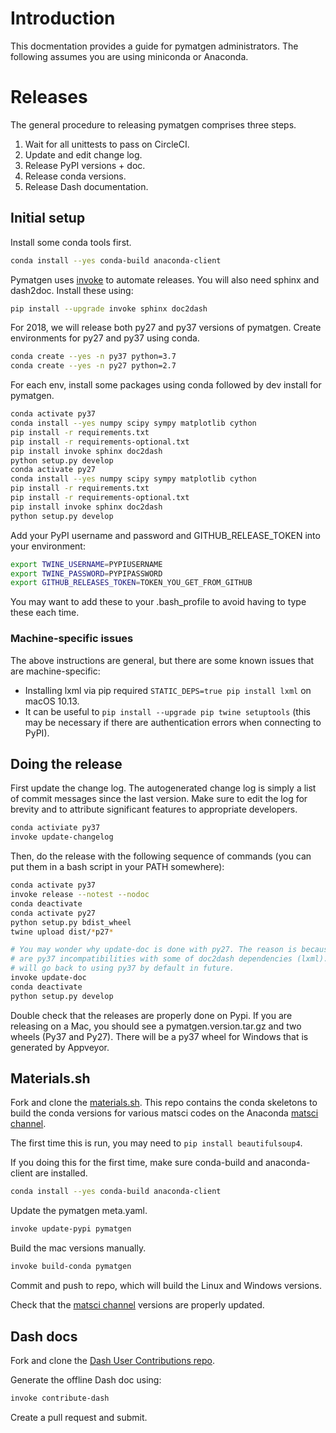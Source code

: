 # Introduction

This docmentation provides a guide for pymatgen administrators. The following 
assumes you are using miniconda or Anaconda.

# Releases

The general procedure to releasing pymatgen comprises three steps.

1. Wait for all unittests to pass on CircleCI.
2. Update and edit change log.
2. Release PyPI versions + doc.
3. Release conda versions.
4. Release Dash documentation.

## Initial setup

Install some conda tools first.

```bash
conda install --yes conda-build anaconda-client
```

Pymatgen uses [invoke](http://www.pyinvoke.org/) to automate releases. You will 
also need sphinx and dash2doc. Install these using:

```bash
pip install --upgrade invoke sphinx doc2dash
```

For 2018, we will release both py27 and py37 versions of pymatgen. Create 
environments for py27 and py37 using conda.

```bash
conda create --yes -n py37 python=3.7
conda create --yes -n py27 python=2.7
```

For each env, install some packages using conda followed by dev install for 
pymatgen.

```bash
conda activate py37
conda install --yes numpy scipy sympy matplotlib cython
pip install -r requirements.txt
pip install -r requirements-optional.txt
pip install invoke sphinx doc2dash
python setup.py develop
conda activate py27
conda install --yes numpy scipy sympy matplotlib cython
pip install -r requirements.txt
pip install -r requirements-optional.txt
pip install invoke sphinx doc2dash
python setup.py develop
```

Add your PyPI username and password and GITHUB_RELEASE_TOKEN into your 
environment:

```bash
export TWINE_USERNAME=PYPIUSERNAME
export TWINE_PASSWORD=PYPIPASSWORD
export GITHUB_RELEASES_TOKEN=TOKEN_YOU_GET_FROM_GITHUB
```

You may want to add these to your .bash_profile to avoid having to type these 
each time.

### Machine-specific issues

The above instructions are general, but there are some known issues that are 
machine-specific:

* Installing lxml via pip required `STATIC_DEPS=true pip install lxml` on 
  macOS 10.13.
* It can be useful to `pip install --upgrade pip twine setuptools` (this may 
  be necessary if there are authentication errors when connecting to PyPI).

## Doing the release

First update the change log. The autogenerated change log is simply a list of 
commit messages since the last version.  Make sure to edit the log for brevity
and to attribute significant features to appropriate developers.

```bash
conda activiate py37
invoke update-changelog
```

Then, do the release with the following sequence of commands (you can put them 
in a bash script in your PATH somewhere):


```bash
conda activate py37
invoke release --notest --nodoc
conda deactivate
conda activate py27
python setup.py bdist_wheel
twine upload dist/*p27*

# You may wonder why update-doc is done with py27. The reason is because there
# are py37 incompatibilities with some of doc2dash dependencies (lxml). We
# will go back to using py37 by default in future.
invoke update-doc
conda deactivate
python setup.py develop
```

Double check that the releases are properly done on Pypi. If you are releasing
on a Mac, you should see a pymatgen.version.tar.gz and two wheels (Py37 and 
Py27). There will be a py37 wheel for Windows that is generated by Appveyor.

## Materials.sh

Fork and clone the [materials.sh](https://github.com/materialsvirtuallab/materials.sh).
This repo contains the conda skeletons to build the conda versions for various
matsci codes on the Anaconda [matsci channel](https://anaconda.org/matsci).

The first time this is run, you may need to `pip install beautifulsoup4`.

If you doing this for the first time, make sure conda-build and anaconda-client
are installed.

```bash
conda install --yes conda-build anaconda-client
```

Update the pymatgen meta.yaml.

```bash
invoke update-pypi pymatgen
```

Build the mac versions manually.
```bash
invoke build-conda pymatgen
```

Commit and push to repo, which will build the Linux and Windows versions.

Check that the [matsci channel](https://anaconda.org/matsci) versions are
properly updated.

## Dash docs

Fork and clone the [Dash User Contributions repo](https://github.com/Kapeli/Dash-User-Contributions).

Generate the offline Dash doc using:
```bash
invoke contribute-dash
```

Create a pull request and submit.

